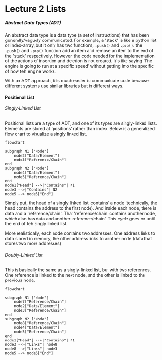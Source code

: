 # Lecture 2 Lists

##### Abstract Data Types (ADT)
An abstract data type is a data type (a set of instructions) that has been generally/vaguely communicated. For example, a 'stack' is like a python list or index-array, but it only has two functions, `.push()` and `.pop()`. the `.push()` and `.pop()` function add an item and remove an item to the end of the 'stack' respectively. However, the code needed for the implementation of the actions of insertion and deletion is not created. It's like saying 'The engine is going to run at a specific speed' without getting into the specific of how teh engine works.

With an ADT approach, it is much easier to communicate code because different systems use similar libraries but in different ways.

#### Positional List
###### Singly-Linked List
Positional lists are a type of ADT, and one of its types are singly-linked lists. Elements are stored at 'positions' rather than index. Below is a generalized flow chart to visualize a singly linked list.

```mermaid
flowchart

subgraph N1 ["Node"]
    node2["Data/Element"]
    node3["Reference/Chain"]
end
subgraph N2 ["Node"]
    node4["Data/Element"]
    node5["Reference/Chain"]
end
node1["Head"] -->|"Contains"| N1
node3 -->|"Contains"| N2
node5 --> node6["End"]
```

Simply put, the head of a singly linked list 'contains' a node (technically, the head contains the address to the first node). And inside each node, there is data and a 'reference/chain'. That 'reference/chain' contains another node, which also has data and another 'reference/chain'. This cycle goes on until the end of teh singly linked list.

More realistically, each node contains two addresses. One address links to data stored in memory, the other address links to another node (data that stores two more addresses)

###### Doubly-Linked List

This is basically the same as a singly-linked list, but with two references. One reference is linked to the next node, and the other is linked to the previous node.

```mermaid
flowchart

subgraph N1 ["Node"]
    node7["Reference/Chain"]
    node2["Data/Element"]
    node3["Reference/Chain"]
end
subgraph N2 ["Node"]
    node8["Reference/Chain"]
    node4["Data/Element"]
    node5["Reference/Chain"]
end
node1["Head"] -->|"Contains"| N1
node3 -->|"Links"| node8
node8 -->|"Links"| node3
node5 --> node6["End"]
```
